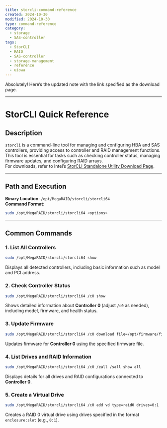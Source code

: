```yaml
---
title: storcli-command-reference
created: 2024-10-30
modified: 2024-10-30
type: command-reference
category:
  - storage
  - SAS-controller
tags:
  - StorCLI
  - RAID
  - SAS-controller
  - storage-management
  - reference
  - uiowa
---
```

Absolutely! Here’s the updated note with the link specified as the download page.

---

# StorCLI Quick Reference

## Description

`storcli` is a command-line tool for managing and configuring HBA and SAS controllers, providing access to controller and RAID management functions. This tool is essential for tasks such as checking controller status, managing firmware updates, and configuring RAID arrays.  
For downloads, refer to Intel’s [StorCLI Standalone Utility Download Page](https://www.intel.com/content/www/us/en/download/17809/storcli-standalone-utility.html).

---

## Path and Execution

**Binary Location**: `/opt/MegaRAID/storcli/storcli64`  
**Command Format**:  
```bash
sudo /opt/MegaRAID/storcli/storcli64 <options>
```

---

## Common Commands

### 1. **List All Controllers**
```bash
sudo /opt/MegaRAID/storcli/storcli64 show
```
   Displays all detected controllers, including basic information such as model and PCI address.

### 2. **Check Controller Status**
```bash
sudo /opt/MegaRAID/storcli/storcli64 /c0 show
```
   Shows detailed information about **Controller 0** (adjust `/c0` as needed), including model, firmware, and health status.

### 3. **Update Firmware**
```bash
sudo /opt/MegaRAID/storcli/storcli64 /c0 download file=/opt/firmware/firmware_file.bin
```
   Updates firmware for **Controller 0** using the specified firmware file.

### 4. **List Drives and RAID Information**
```bash
sudo /opt/MegaRAID/storcli/storcli64 /c0 /eall /sall show all
```
   Displays details for all drives and RAID configurations connected to **Controller 0**.

### 5. **Create a Virtual Drive**
```bash
sudo /opt/MegaRAID/storcli/storcli64 /c0 add vd type=raid0 drives=0:1
```
   Creates a RAID 0 virtual drive using drives specified in the format `enclosure:slot` (e.g., `0:1`).
